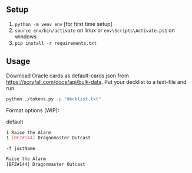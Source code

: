 ## Setup

1. `python -m venv env` [for first time setup]
2. `source env/bin/activate` on linux or `env\Scripts\Activate.ps1` on windows
3. `pip install -r requirements.txt`

## Usage

Download Oracle cards as default-cards.json from https://scryfall.com/docs/api/bulk-data. Put your decklist to a text-file and run.

```bash
python ./tokens.py -p "decklist.txt"
```

Format options (WIP):

default

```bash
1 Raise the Alarm
1 [BFZ#144] Dragonmaster Outcast
```

`-f justName`

```bash
Raise the Alarm
[BFZ#144] Dragonmaster Outcast
```
